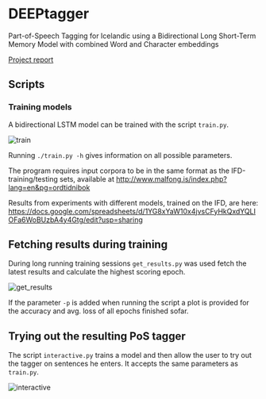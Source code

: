 # DEEPtagger
Part-of-Speech Tagging for Icelandic using a Bidirectional Long Short-Term Memory Model with combined Word and Character embeddings

[Project report](https://github.com/orvark13/DEEPtagger/raw/master/DEEPtagger-report-steinthor-orvar.pdf)

## Scripts

### Training models
A bidirectional LSTM model can be trained with the script `train.py`.

![train](https://user-images.githubusercontent.com/24220374/50121120-a8d95c80-024f-11e9-97a5-b4244b4d0bdd.png)

Running `./train.py -h` gives information on all possible parameters.

The program requires input corpora to be in the same format as the IFD-training/testing sets, available at http://www.malfong.is/index.php?lang=en&pg=ordtidnibok

Results from experiments with different models, trained on the IFD, are here: https://docs.google.com/spreadsheets/d/1YG8xYaW10x4jvsCFyHkQxdYQLIOFa6WoBUzbA4y4Gtg/edit?usp=sharing

## Fetching results during training

During long running training sessions `get_results.py` was used fetch the latest results and calculate the highest scoring epoch.

![get_results](https://user-images.githubusercontent.com/24220374/50121118-a8d95c80-024f-11e9-9064-41cca53c97c5.png)

If the parameter `-p` is added when running the script a plot is provided for the accuracy and avg. loss of all epochs finished sofar.

## Trying out the resulting PoS tagger

The script `interactive.py` trains a model and then allow the user to try out the tagger on sentences he enters. It accepts the same parameters as `train.py`.

![interactive](https://user-images.githubusercontent.com/24220374/50121119-a8d95c80-024f-11e9-902f-44364692cea7.png)
